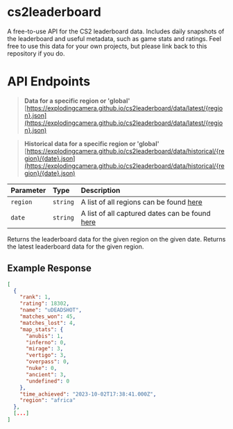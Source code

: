 # cs2leaderboard

A free-to-use API for the CS2 leaderboard data. Includes daily snapshots of the leaderboard and useful metadata, such as game stats and ratings. Feel free to use this data for your own projects, but please link back to this repository if you do.

# API Endpoints

> **Data for a specific region or 'global'**\
> [https://explodingcamera.github.io/cs2leaderboard/data/latest/{region}.json](https://explodingcamera.github.io/cs2leaderboard/data/latest/{region}.json)

> **Historical data for a specific region or 'global'**\
> [https://explodingcamera.github.io/cs2leaderboard/data/historical/{region}/{date}.json](https://explodingcamera.github.io/cs2leaderboard/data/historical/{region}/{date}.json)

| Parameter | Type | Description |
| :--- | :--- | :--- |
| `region` | `string` | A list of all regions can be found [here](https://explodingcamera.github.io/cs2leaderboard/data/meta.json) |
| `date` | `string` | A list of all captured dates can be found [here](https://explodingcamera.github.io/cs2leaderboard/data/timestamps.csv) |

Returns the leaderboard data for the given region on the given date.
Returns the latest leaderboard data for the given region.

## Example Response
```json
[
  {
    "rank": 1,
    "rating": 18302,
    "name": "uDEADSHOT",
    "matches_won": 45,
    "matches_lost": 4,
    "map_stats": {
      "anubis": 1,
      "inferno": 0,
      "mirage": 3,
      "vertigo": 3,
      "overpass": 0,
      "nuke": 0,
      "ancient": 3,
      "undefined": 0
    },
    "time_achieved": "2023-10-02T17:38:41.000Z",
    "region": "africa"
  },
  [...]
]
```
